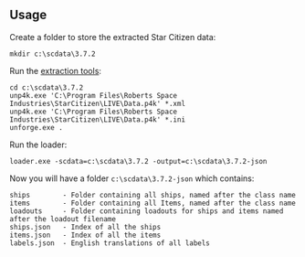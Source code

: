 ## Usage

Create a folder to store the extracted Star Citizen data:

```
mkdir c:\scdata\3.7.2
```

Run the [extraction tools](https://github.com/dolkensp/unp4k):

```
cd c:\scdata\3.7.2
unp4k.exe 'C:\Program Files\Roberts Space Industries\StarCitizen\LIVE\Data.p4k' *.xml
unp4k.exe 'C:\Program Files\Roberts Space Industries\StarCitizen\LIVE\Data.p4k' *.ini
unforge.exe .
```

Run the loader:

```
loader.exe -scdata=c:\scdata\3.7.2 -output=c:\scdata\3.7.2-json
```

Now you will have a folder `c:\scdata\3.7.2-json` which contains:

```
ships        - Folder containing all ships, named after the class name
items        - Folder containing all Items, named after the class name
loadouts     - Folder containing loadouts for ships and items named after the loadout filename
ships.json   - Index of all the ships
items.json   - Index of all the items
labels.json  - English translations of all labels
```
